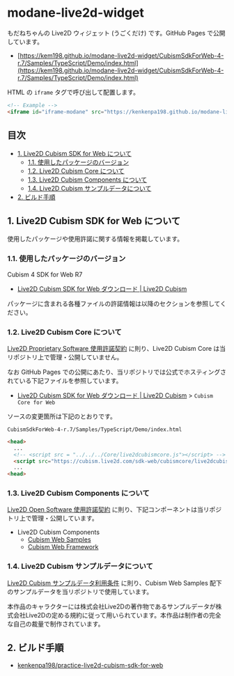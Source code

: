 <!-- omit in toc -->
# modane-live2d-widget

もだねちゃんの Live2D ウィジェット (うごくだけ) です。GitHub Pages で公開しています。

- [https://kem198.github.io/modane-live2d-widget/CubismSdkForWeb-4-r.7/Samples/TypeScript/Demo/index.html](https://kem198.github.io/modane-live2d-widget/CubismSdkForWeb-4-r.7/Samples/TypeScript/Demo/index.html)

HTML の `iframe` タグで呼び出して配置します。

```html
<!-- Example -->
<iframe id="iframe-modane" src="https://kenkenpa198.github.io/modane-live2d-widget/CubismSdkForWeb-4-r.7/Samples/TypeScript/Demo/index.html" frameborder="0"></iframe>
```

<!-- omit in toc -->
## 目次

- [1. Live2D Cubism SDK for Web について](#1-live2d-cubism-sdk-for-web-について)
    - [1.1. 使用したパッケージのバージョン](#11-使用したパッケージのバージョン)
    - [1.2. Live2D Cubism Core について](#12-live2d-cubism-core-について)
    - [1.3. Live2D Cubism Components について](#13-live2d-cubism-components-について)
    - [1.4. Live2D Cubism サンプルデータについて](#14-live2d-cubism-サンプルデータについて)
- [2. ビルド手順](#2-ビルド手順)

## 1. Live2D Cubism SDK for Web について

使用したパッケージや使用許諾に関する情報を掲載しています。

### 1.1. 使用したパッケージのバージョン

Cubism 4 SDK for Web R7

- [Live2D Cubism SDK for Web ダウンロード | Live2D Cubism](https://www.live2d.com/sdk/download/web/)

パッケージに含まれる各種ファイルの許諾情報は以降のセクションを参照してください。

### 1.2. Live2D Cubism Core について

[Live2D Proprietary Software 使用許諾契約](https://www.live2d.com/eula/live2d-proprietary-software-license-agreement_jp.html) に則り、Live2D Cubism Core は当リポジトリ上で管理・公開していません。

なお GitHub Pages での公開にあたり、当リポジトリでは公式でホスティングされている下記ファイルを参照しています。

- [Live2D Cubism SDK for Web ダウンロード | Live2D Cubism](https://www.live2d.com/sdk/download/web/#url_cubismcore) > `Cubism Core for Web`

ソースの変更箇所は下記のとおりです。

`CubismSdkForWeb-4-r.7/Samples/TypeScript/Demo/index.html`

```html
<head>
  ...
  <!-- <script src = "../../../Core/live2dcubismcore.js"></script> -->                         ★ コメントアウト
  <script src="https://cubism.live2d.com/sdk-web/cubismcore/live2dcubismcore.min.js"></script> ★ ホスティング先の URL を記述
  ...
<head>
```

### 1.3. Live2D Cubism Components について

[Live2D Open Software 使用許諾契約](https://www.live2d.com/eula/live2d-open-software-license-agreement_jp.html) に則り、下記コンポーネントは当リポジトリ上で管理・公開しています。

- Live2D Cubism Components
    - [Cubism Web Samples](https://github.com/Live2D/CubismWebSamples)
    - [Cubism Web Framework](https://github.com/Live2D/CubismWebFramework)

### 1.4. Live2D Cubism サンプルデータについて

[Live2D Cubism サンプルデータ利用条件](https://www.live2d.com/eula/live2d-sample-model-terms_jp.html) に則り、Cubism Web Samples 配下のサンプルデータを当リポジトリで使用しています。

本作品のキャラクターには株式会社Live2Dの著作物であるサンプルデータが株式会社Live2Dの定める規約に従って用いられています。本作品は制作者の完全な自己の裁量で制作されています。

## 2. ビルド手順

- [kenkenpa198/practice-live2d-cubism-sdk-for-web](https://github.com/kenkenpa198/practice-live2d-cubism-sdk-for-web)
